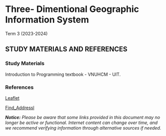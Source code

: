 # Three- Dimentional Geographic Information System
Term 3 (2023-2024)
## STUDY MATERIALS AND REFERENCES
### Study Materials
Introduction to Programming textbook - VNUHCM - UIT.
### References
[Leaflet](https://switch2osm.org/using-tiles/getting-started-with-leaflet/)

[Find_Addressl](https://medium.com/@nargessmi87/how-to-find-an-address-or-place-in-openstreetmap-e58e1a4118c9)

***Notice:** Please be aware that some links provided in this document may no longer be active or functional. Internet content can change over time, and we recommend verifying information through alternative sources if needed.*

